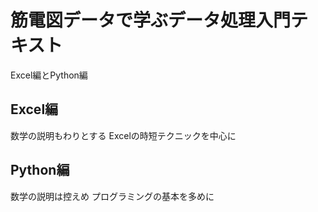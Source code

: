 # 筋電図データで学ぶデータ処理入門テキスト

Excel編とPython編

## Excel編
数学の説明もわりとする
Excelの時短テクニックを中心に

## Python編
数学の説明は控えめ
プログラミングの基本を多めに